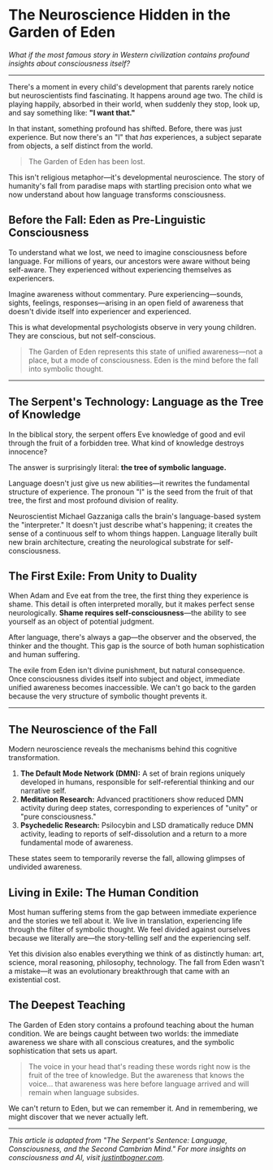 # The Neuroscience Hidden in the Garden of Eden

*What if the most famous story in Western civilization contains profound insights about consciousness itself?*

---

There's a moment in every child's development that parents rarely notice but neuroscientists find fascinating. It happens around age two. The child is playing happily, absorbed in their world, when suddenly they stop, look up, and say something like: **"I want that."**

In that instant, something profound has shifted. Before, there was just experience. But now there's an "I" that *has* experiences, a subject separate from objects, a self distinct from the world.

> The Garden of Eden has been lost.

This isn't religious metaphor—it's developmental neuroscience. The story of humanity's fall from paradise maps with startling precision onto what we now understand about how language transforms consciousness.

## Before the Fall: Eden as Pre-Linguistic Consciousness

To understand what we lost, we need to imagine consciousness before language. For millions of years, our ancestors were aware without being self-aware. They experienced without experiencing themselves as experiencers.

Imagine awareness without commentary. Pure experiencing—sounds, sights, feelings, responses—arising in an open field of awareness that doesn't divide itself into experiencer and experienced.

This is what developmental psychologists observe in very young children. They are conscious, but not self-conscious.

> The Garden of Eden represents this state of unified awareness—not a place, but a mode of consciousness. Eden is the mind before the fall into symbolic thought.

---

## The Serpent's Technology: Language as the Tree of Knowledge

In the biblical story, the serpent offers Eve knowledge of good and evil through the fruit of a forbidden tree. What kind of knowledge destroys innocence?

The answer is surprisingly literal: **the tree of symbolic language.**

Language doesn't just give us new abilities—it rewrites the fundamental structure of experience. The pronoun "I" is the seed from the fruit of that tree, the first and most profound division of reality.

Neuroscientist Michael Gazzaniga calls the brain's language-based system the "interpreter." It doesn't just describe what's happening; it creates the sense of a continuous self to whom things happen. Language literally built new brain architecture, creating the neurological substrate for self-consciousness.

## The First Exile: From Unity to Duality

When Adam and Eve eat from the tree, the first thing they experience is shame. This detail is often interpreted morally, but it makes perfect sense neurologically. **Shame requires self-consciousness**—the ability to see yourself as an object of potential judgment.

After language, there's always a gap—the observer and the observed, the thinker and the thought. This gap is the source of both human sophistication and human suffering.

The exile from Eden isn't divine punishment, but natural consequence. Once consciousness divides itself into subject and object, immediate unified awareness becomes inaccessible. We can't go back to the garden because the very structure of symbolic thought prevents it.

---

## The Neuroscience of the Fall

Modern neuroscience reveals the mechanisms behind this cognitive transformation.

1.  **The Default Mode Network (DMN):** A set of brain regions uniquely developed in humans, responsible for self-referential thinking and our narrative self.
2.  **Meditation Research:** Advanced practitioners show reduced DMN activity during deep states, corresponding to experiences of "unity" or "pure consciousness."
3.  **Psychedelic Research:** Psilocybin and LSD dramatically reduce DMN activity, leading to reports of self-dissolution and a return to a more fundamental mode of awareness.

These states seem to temporarily reverse the fall, allowing glimpses of undivided awareness.

## Living in Exile: The Human Condition

Most human suffering stems from the gap between immediate experience and the stories we tell about it. We live in translation, experiencing life through the filter of symbolic thought. We feel divided against ourselves because we literally are—the story-telling self and the experiencing self.

Yet this division also enables everything we think of as distinctly human: art, science, moral reasoning, philosophy, technology. The fall from Eden wasn't a mistake—it was an evolutionary breakthrough that came with an existential cost.

## The Deepest Teaching

The Garden of Eden story contains a profound teaching about the human condition. We are beings caught between two worlds: the immediate awareness we share with all conscious creatures, and the symbolic sophistication that sets us apart.

> The voice in your head that's reading these words right now is the fruit of the tree of knowledge. But the awareness that knows the voice... that awareness was here before language arrived and will remain when language subsides.

We can't return to Eden, but we can remember it. And in remembering, we might discover that we never actually left.

---

*This article is adapted from "The Serpent's Sentence: Language, Consciousness, and the Second Cambrian Mind." For more insights on consciousness and AI, visit [justintbogner.com](https://pelicansperspective.github.io/Justin-T-Bogner).*